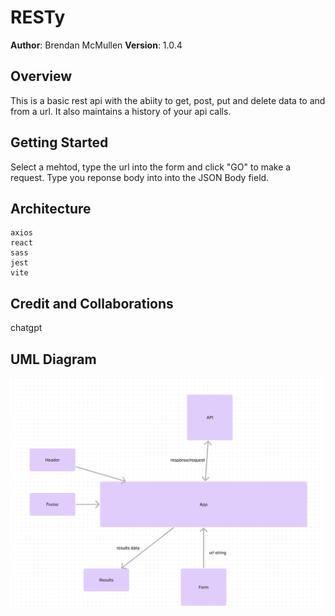 # RESTy

**Author**: Brendan McMullen
**Version**: 1.0.4


## Overview
This is a basic rest api with the abiity to get, post, put and delete data to and from a url. It also maintains a history of your api calls.

## Getting Started
Select a mehtod, type the url into the form and click "GO" to make a request. Type you reponse body into into the JSON Body field.

## Architecture
    axios
    react
    sass
    jest
    vite

## Credit and Collaborations
chatgpt

## UML Diagram
![Diagram](UML_Map.png)